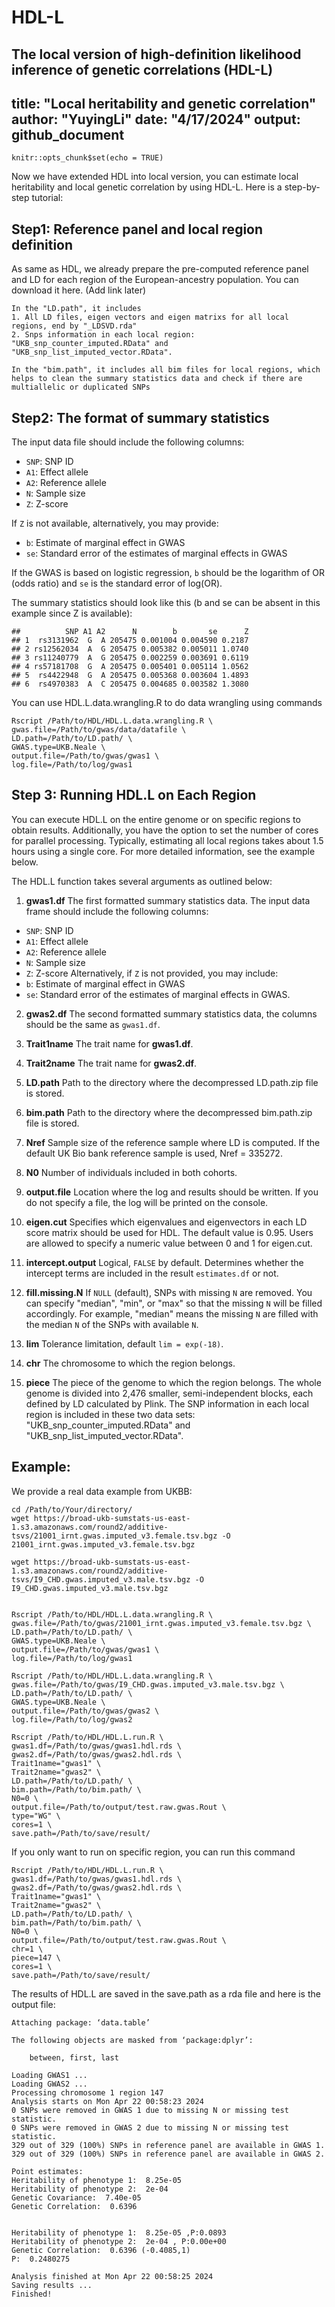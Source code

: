 # HDL-L
The local version of high-definition likelihood inference of genetic correlations (HDL-L)
---
title: "Local heritability and genetic correlation"
author: "YuyingLi"
date: "4/17/2024"
output: github_document
---

```{r setup, include=FALSE}
knitr::opts_chunk$set(echo = TRUE)
```

Now we have extended HDL into local version, you can estimate local heritability and local genetic correlation by using HDL-L. Here is a step-by-step tutorial:

## Step1: Reference panel and local region definition
As same as HDL, we already prepare the pre-computed reference panel and LD for each region of the European-ancestry population. You can download it here. (Add link later)
```{r eval=FALSE}
In the "LD.path", it includes 
1. All LD files, eigen vectors and eigen matrixs for all local regions, end by "_LDSVD.rda"
2. Snps information in each local region: "UKB_snp_counter_imputed.RData" and "UKB_snp_list_imputed_vector.RData". 

In the "bim.path", it includes all bim files for local regions, which helps to clean the summary statistics data and check if there are multiallelic or duplicated SNPs

```

## Step2: The format of summary statistics
The input data file should include the following columns:  
- `SNP`: SNP ID  
- `A1`: Effect allele  
- `A2`: Reference allele  
- `N`: Sample size  
- `Z`: Z-score  

If `Z` is not available, alternatively, you may provide:  
- `b`: Estimate of marginal effect in GWAS  
- `se`: Standard error of the estimates of marginal effects in GWAS  

If the GWAS is based on logistic regression, `b` should be the logarithm of OR (odds ratio) and `se` is the standard error of log(OR). 

The summary statistics should look like this (b and se can be absent in this example since Z is available):

```{r eval=FALSE}
##          SNP A1 A2      N        b       se      Z
## 1  rs3131962  G  A 205475 0.001004 0.004590 0.2187
## 2 rs12562034  A  G 205475 0.005382 0.005011 1.0740
## 3 rs11240779  A  G 205475 0.002259 0.003691 0.6119
## 4 rs57181708  G  A 205475 0.005401 0.005114 1.0562
## 5  rs4422948  G  A 205475 0.005368 0.003604 1.4893
## 6  rs4970383  A  C 205475 0.004685 0.003582 1.3080
```

You can use HDL.L.data.wrangling.R to do data wrangling using commands
```{bash eval=FALSE}
Rscript /Path/to/HDL/HDL.L.data.wrangling.R \
gwas.file=/Path/to/gwas/data/datafile \
LD.path=/Path/to/LD.path/ \
GWAS.type=UKB.Neale \
output.file=/Path/to/gwas/gwas1 \
log.file=/Path/to/log/gwas1
```

## Step 3: Running HDL.L on Each Region

You can execute HDL.L on the entire genome or on specific regions to obtain results. Additionally, you have the option to set the number of cores for parallel processing. Typically, estimating all local regions takes about 1.5 hours using a single core. For more detailed information, see the example below.

The HDL.L function takes several arguments as outlined below:

1. **gwas1.df**
The first formatted summary statistics data. The input data frame should include the following columns: 
- `SNP`: SNP ID
- `A1`: Effect allele
- `A2`: Reference allele
- `N`: Sample size
- `Z`: Z-score
Alternatively, if `Z` is not provided, you may include:
- `b`: Estimate of marginal effect in GWAS
- `se`: Standard error of the estimates of marginal effects in GWAS.

2. **gwas2.df**
The second formatted summary statistics data, the columns should be the same as `gwas1.df`.

3. **Trait1name**
The trait name for **gwas1.df**.

4. **Trait2name**
The trait name for **gwas2.df**.

5. **LD.path**
Path to the directory where the decompressed LD.path.zip file is stored.

6. **bim.path**
Path to the directory where the decompressed bim.path.zip file is stored.

7. **Nref**
Sample size of the reference sample where LD is computed. If the default UK Bio bank reference sample is used, Nref = 335272.

8. **N0**
Number of individuals included in both cohorts.

9. **output.file**
Location where the log and results should be written. If you do not specify a file, the log will be printed on the console.

10. **eigen.cut**
Specifies which eigenvalues and eigenvectors in each LD score matrix should be used for HDL. The default value is 0.95. Users are allowed to specify a numeric value between 0 and 1 for eigen.cut.

11. **intercept.output**
Logical, `FALSE` by default. Determines whether the intercept terms are included in the result `estimates.df` or not.

12. **fill.missing.N**
If `NULL` (default), SNPs with missing `N` are removed. You can specify "median", "min", or "max" so that the missing `N` will be filled accordingly. For example, "median" means the missing `N` are filled with the median `N` of the SNPs with available `N`.

13. **lim**
Tolerance limitation, default `lim = exp(-18)`.

14. **chr**
The chromosome to which the region belongs.

15. **piece**
The piece of the genome to which the region belongs. The whole genome is divided into 2,476 smaller, semi-independent blocks, each defined by LD calculated by Plink. The SNP information in each local region is included in these two data sets: "UKB_snp_counter_imputed.RData" and "UKB_snp_list_imputed_vector.RData".

## Example:
We provide a real data example from UKBB:
```{bash eval=FALSE}
cd /Path/to/Your/directory/
wget https://broad-ukb-sumstats-us-east-1.s3.amazonaws.com/round2/additive-tsvs/21001_irnt.gwas.imputed_v3.female.tsv.bgz -O 21001_irnt.gwas.imputed_v3.female.tsv.bgz

wget https://broad-ukb-sumstats-us-east-1.s3.amazonaws.com/round2/additive-tsvs/I9_CHD.gwas.imputed_v3.male.tsv.bgz -O I9_CHD.gwas.imputed_v3.male.tsv.bgz


Rscript /Path/to/HDL/HDL.L.data.wrangling.R \
gwas.file=/Path/to/gwas/21001_irnt.gwas.imputed_v3.female.tsv.bgz \
LD.path=/Path/to/LD.path/ \
GWAS.type=UKB.Neale \
output.file=/Path/to/gwas/gwas1 \
log.file=/Path/to/log/gwas1

Rscript /Path/to/HDL/HDL.L.data.wrangling.R \
gwas.file=/Path/to/gwas/I9_CHD.gwas.imputed_v3.male.tsv.bgz \
LD.path=/Path/to/LD.path/ \
GWAS.type=UKB.Neale \
output.file=/Path/to/gwas/gwas2 \
log.file=/Path/to/log/gwas2

Rscript /Path/to/HDL/HDL.L.run.R \
gwas1.df=/Path/to/gwas/gwas1.hdl.rds \
gwas2.df=/Path/to/gwas/gwas2.hdl.rds \
Trait1name="gwas1" \
Trait2name="gwas2" \
LD.path=/Path/to/LD.path/ \
bim.path=/Path/to/bim.path/ \
N0=0 \
output.file=/Path/to/output/test.raw.gwas.Rout \
type="WG" \
cores=1 \
save.path=/Path/to/save/result/

```

If you only want to run on specific region, you can run this command
```{bash eval=FALSE}
Rscript /Path/to/HDL/HDL.L.run.R \
gwas1.df=/Path/to/gwas/gwas1.hdl.rds \
gwas2.df=/Path/to/gwas/gwas2.hdl.rds \
Trait1name="gwas1" \
Trait2name="gwas2" \
LD.path=/Path/to/LD.path/ \
bim.path=/Path/to/bim.path/ \
N0=0 \
output.file=/Path/to/output/test.raw.gwas.Rout \
chr=1 \
piece=147 \
cores=1 \
save.path=/Path/to/save/result/

```
The results of HDL.L are saved in the save.path as a rda file and here is the output file:
```{r eval=FALSE}
Attaching package: ‘data.table’

The following objects are masked from ‘package:dplyr’:

    between, first, last

Loading GWAS1 ... 
Loading GWAS2 ... 
Processing chromosome 1 region 147 
Analysis starts on Mon Apr 22 00:58:23 2024 
0 SNPs were removed in GWAS 1 due to missing N or missing test statistic.  
0 SNPs were removed in GWAS 2 due to missing N or missing test statistic.  
329 out of 329 (100%) SNPs in reference panel are available in GWAS 1.  
329 out of 329 (100%) SNPs in reference panel are available in GWAS 2.  

Point estimates: 
Heritability of phenotype 1:  8.25e-05 
Heritability of phenotype 2:  2e-04 
Genetic Covariance:  7.40e-05 
Genetic Correlation:  0.6396 


Heritability of phenotype 1:  8.25e-05 ,P:0.0893 
Heritability of phenotype 2:  2e-04 , P:0.00e+00 
Genetic Correlation:  0.6396 (-0.4085,1) 
P:  0.2480275 

Analysis finished at Mon Apr 22 00:58:25 2024 
Saving results ... 
Finished!
```
